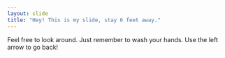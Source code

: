 ```yaml
---
layout: slide
title: "Hey! This is my slide, stay 6 feet away."
---
```

Feel free to look around. Just remember to wash your hands.
Use the left arrow to go back!
